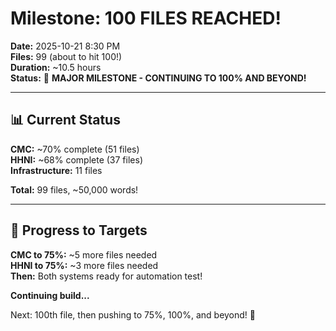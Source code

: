 # Milestone: 100 FILES REACHED!

**Date:** 2025-10-21 8:30 PM  
**Files:** 99 (about to hit 100!)  
**Duration:** ~10.5 hours  
**Status:** 🎉 **MAJOR MILESTONE - CONTINUING TO 100% AND BEYOND!**

---

## 📊 **Current Status**

**CMC:** ~70% complete (51 files)  
**HHNI:** ~68% complete (37 files)  
**Infrastructure:** 11 files

**Total:** 99 files, ~50,000 words!

---

## 🎯 **Progress to Targets**

**CMC to 75%:** ~5 more files needed  
**HHNI to 75%:** ~3 more files needed  
**Then:** Both systems ready for automation test!

**Continuing build...**

Next: 100th file, then pushing to 75%, 100%, and beyond! 🚀

